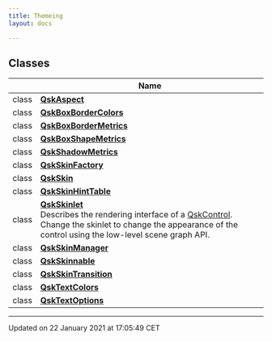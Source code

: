 ```yaml
---
title: Themeing
layout: docs

---
```



## Classes

|                | Name           |
| -------------- | -------------- |
| class | **[QskAspect](/docs/classes/class_qsk_aspect/)**  |
| class | **[QskBoxBorderColors](/docs/classes/class_qsk_box_border_colors/)**  |
| class | **[QskBoxBorderMetrics](/docs/classes/class_qsk_box_border_metrics/)**  |
| class | **[QskBoxShapeMetrics](/docs/classes/class_qsk_box_shape_metrics/)**  |
| class | **[QskShadowMetrics](/docs/classes/class_qsk_shadow_metrics/)**  |
| class | **[QskSkinFactory](/docs/classes/class_qsk_skin_factory/)**  |
| class | **[QskSkin](/docs/classes/class_qsk_skin/)**  |
| class | **[QskSkinHintTable](/docs/classes/class_qsk_skin_hint_table/)**  |
| class | **[QskSkinlet](/docs/classes/class_qsk_skinlet/)** <br>Describes the rendering interface of a [QskControl](). Change the skinlet to change the appearance of the control using the low-level scene graph API.  |
| class | **[QskSkinManager](/docs/classes/class_qsk_skin_manager/)**  |
| class | **[QskSkinnable](/docs/classes/class_qsk_skinnable/)**  |
| class | **[QskSkinTransition](/docs/classes/class_qsk_skin_transition/)**  |
| class | **[QskTextColors](/docs/classes/class_qsk_text_colors/)**  |
| class | **[QskTextOptions](/docs/classes/class_qsk_text_options/)**  |






-------------------------------

Updated on 22 January 2021 at 17:05:49 CET
